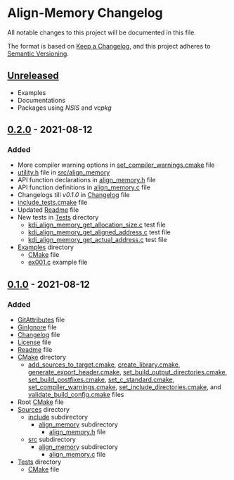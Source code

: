 # Align-Memory Changelog

All notable changes to this project will be documented in this file.

The format is based on
[Keep a Changelog](https://keepachangelog.com/en/1.0.1/), and this project
adheres to [Semantic Versioning](https://semver.org/spec/v2.0.1.html).

## [Unreleased]

- Examples
- Documentations
- Packages using *NSIS* and *vcpkg*

## [0.2.0] - 2021-08-12

### Added

- More compiler warning options in
  [set_compiler_warnings.cmake](CMake/set_compiler_warnings.cmake) file
- [utility.h](Sources/src/align_memory/utility.h) file in
  [src/align_memory](Sources/src/align_memory/)
- API function declarations in
  [align_memory.h](Sources/include/align_memory/align_memory.h) file
- API function definitions in
  [align_memory.c](Sources/src/align_memory/align_memory.h) file
- Changelogs till *v0.1.0* in [Changelog](CHANGELOG.md) file
- [include_tests.cmake](CMake/include_tests.cmake) file
- Updated [Readme](README.md) file
- New tests in [Tests](Tests/) directory
  - [kdi_align_memory_get_allocation_size.c](Tests/kdi_align_memory_get_allocation_size.c) test file
  - [kdi_align_memory_get_aligned_address.c](Tests/kdi_align_memory_get_aligned_address.c) test file
  - [kdi_align_memory_get_actual_address.c](Tests/kdi_align_memory_get_actual_address.c) test file
- [Examples](Examples/) directory
  - [CMake](Examples/CMakeLists.txt) file
  - [ex001.c](Examples/ex001.c) example file

## [0.1.0] - 2021-08-12

### Added

- [GitAttributes](.gitattributes) file
- [GinIgnore](.gitignore) file
- [Changelog](CHANGELOG.md) file
- [License](LICENSE) file
- [Readme](README.md) file
- [CMake](CMake/) directory
  - [add_sources_to_target.cmake](CMake/add_sources_to_target.cmake),
    [create_library.cmake](CMake/create_library.cmake),
    [generate_export_header.cmake](CMake/generate_export_header.cmake),
[set_build_output_directories.cmake](CMake/set_build_output_directories.cmake),
    [set_build_postfixes.cmake](CMake/set_build_postfixes.cmake),
    [set_c_standard.cmake](CMake/set_c_standard.cmake),
    [set_compiler_warnings.cmake](CMake/set_compiler_warnings.cmake),
    [set_include_directories.cmake](CMake/set_include_directories.cmake), and
    [validate_build_config.cmake](CMake/validate_build_config.cmake) files
- Root [CMake](CMakeLists.txt) file
- [Sources](Sources/) directory
  - [include](Sources/include/) subdirectory
    - [align_memory](Sources/include/align_memory/) subdirectory
      - [align_memory.h](Sources/include/align_memory/align_memory.h) file
  - [src](Sources/src/) subdirectory
    - [align_memory](Sources/src/align_memory/) subdirectory
      - [align_memory.c](Sources/src/align_memory/align_memory.c) file
- [Tests](Tests/) directory
  - [CMake](Tests/CMakeLists.txt) file

[Unreleased]: https://github.com/KumarjitDas/Align-Memory/compare/v0.2.0...HEAD
[0.2.0]: https://github.com/KumarjitDas/Align-Memory/compare/v0.1.0...v0.2.0
[0.1.0]: https://github.com/KumarjitDas/Align-Memory/releases/tag/v0.1.0
